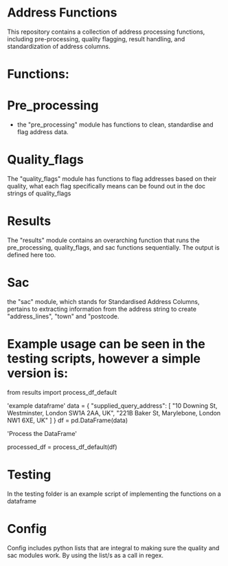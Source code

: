 # Address Functions

This repository contains a collection of address processing functions, including pre-processing, quality flagging, result handling, and standardization of address columns. 

# Functions: 

# Pre_processing 
- the "pre_processing" module has functions to clean, standardise and flag address data.
  
# Quality_flags 
The "quality_flags" module has functions to flag addresses based on their quality, what each flag specifically means can be found out in the doc strings of quality_flags

# Results  
The "results" module contains an overarching function that runs the pre_processing, quality_flags, and sac functions sequentially. The output is defined here too.

# Sac 
the "sac" module, which stands for Standardised Address Columns, pertains to extracting information from the address string to create "address_lines", "town" and "postcode.

# Example usage can be seen in the testing scripts, however a simple version is:

from results import process_df_default

'example dataframe'
data = {
    "supplied_query_address": [
        "10 Downing St, Westminster, London SW1A 2AA, UK",
        "221B Baker St, Marylebone, London NW1 6XE, UK"
    ]
}
df = pd.DataFrame(data)

'Process the DataFrame'

processed_df = process_df_default(df)

# Testing 
In the testing folder is an example script of implementing the functions on a dataframe

# Config
Config includes python lists that are integral to making sure the quality and sac modules work. By using the list/s as a call in regex.

